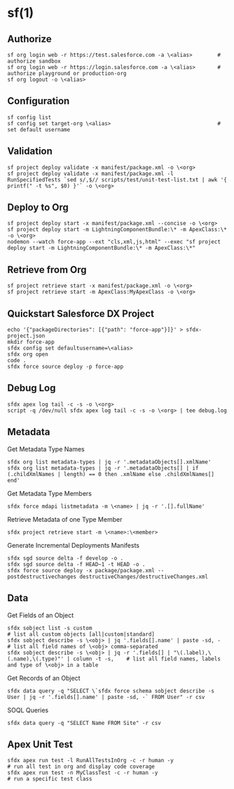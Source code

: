 # sf(1)

## Authorize

    sf org login web -r https://test.salesforce.com -a \<alias>        # authorize sandbox
    sf org login web -r https://login.salesforce.com -a \<alias>       # authorize playground or production-org
    sf org logout -o \<alias>

## Configuration

    sf config list
    sf config set target-org \<alias>                                  # set default username

## Validation

    sf project deploy validate -x manifest/package.xml -o \<org>
    sf project deploy validate -x manifest/package.xml -l RunSpecifiedTests `sed s/,$// scripts/test/unit-test-list.txt | awk '{ printf(" -t %s", $0) }'` -o \<org>

## Deploy to Org

    sf project deploy start -x manifest/package.xml --concise -o \<org>
    sf project deploy start -m LightningComponentBundle:\* -m ApexClass:\* -o \<org>
    nodemon --watch force-app --ext "cls,xml,js,html" --exec "sf project deploy start -m LightningComponentBundle:\* -m ApexClass:\*"

## Retrieve from Org

    sf project retrieve start -x manifest/package.xml -o \<org>
    sf project retrieve start -m ApexClass:MyApexClass -o \<org>

## Quickstart Salesforce DX Project

    echo '{"packageDirectories": [{"path": "force-app"}]}' > sfdx-project.json
    mkdir force-app
    sfdx config set defaultusername=\<alias>
    sfdx org open
    code .
    sfdx force source deploy -p force-app

## Debug Log

    sfdx apex log tail -c -s -o \<org>
    script -q /dev/null sfdx apex log tail -c -s -o \<org> | tee debug.log

## Metadata

  Get Metadata Type Names

    sfdx org list metadata-types | jq -r '.metadataObjects[].xmlName'
    sfdx org list metadata-types | jq -r '.metadataObjects[] | if (.childXmlNames | length) == 0 then .xmlName else .childXmlNames[] end'

  Get Metadata Type Members

    sfdx force mdapi listmetadata -m \<name> | jq -r '.[].fullName'

  Retrieve Metadata of one Type Member

    sfdx project retrieve start -m \<name>:\<member>

  Generate Incremental Deployments Manifests

    sfdx sgd source delta -f develop -o .
    sfdx sgd source delta -f HEAD~1 -t HEAD -o .
    sfdx force source deploy -x package/package.xml --postdestructivechanges destructiveChanges/destructiveChanges.xml

## Data

  Get Fields of an Object

    sfdx sobject list -s custom                                                                           # list all custom objects [all|custom|standard]
    sfdx sobject describe -s \<obj> | jq '.fields[].name' | paste -sd, -                                   # list all field names of \<obj> comma-separated
    sfdx sobject describe -s \<obj> | jq -r '.fields[] | "\(.label),\(.name),\(.type)"' | column -t -s,    # list all field names, labels and type of \<obj> in a table

  Get Records of an Object

    sfdx data query -q "SELECT \`sfdx force schema sobject describe -s User | jq -r '.fields[].name' | paste -sd, -` FROM User" -r csv

  SOQL Queries

    sfdx data query -q "SELECT Name FROM Site" -r csv

## Apex Unit Test

    sfdx apex run test -l RunAllTestsInOrg -c -r human -y                            # run all test in org and display code coverage
    sfdx apex run test -n MyClassTest -c -r human -y                                 # run a specific test class
